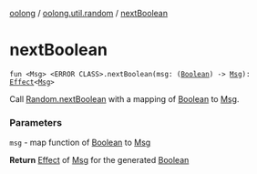 [oolong](../index.md) / [oolong.util.random](index.md) / [nextBoolean](./next-boolean.md)

# nextBoolean

`fun <Msg> <ERROR CLASS>.nextBoolean(msg: (`[`Boolean`](https://kotlinlang.org/api/latest/jvm/stdlib/kotlin/-boolean/index.html)`) -> `[`Msg`](next-boolean.md#Msg)`): `[`Effect`](../oolong/-effect.md)`<`[`Msg`](next-boolean.md#Msg)`>`

Call [Random.nextBoolean](#) with a mapping of [Boolean](https://kotlinlang.org/api/latest/jvm/stdlib/kotlin/-boolean/index.html) to [Msg](next-boolean.md#Msg).

### Parameters

`msg` - map function of [Boolean](https://kotlinlang.org/api/latest/jvm/stdlib/kotlin/-boolean/index.html) to [Msg](next-boolean.md#Msg)

**Return**
[Effect](../oolong/-effect.md) of [Msg](next-boolean.md#Msg) for the generated [Boolean](https://kotlinlang.org/api/latest/jvm/stdlib/kotlin/-boolean/index.html)

